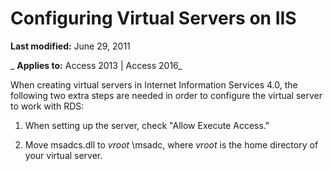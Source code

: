 
# Configuring Virtual Servers on IIS

 **Last modified:** June 29, 2011

 _ **Applies to:** Access 2013 | Access 2016_

When creating virtual servers in Internet Information Services 4.0, the following two extra steps are needed in order to configure the virtual server to work with RDS:


1. When setting up the server, check "Allow Execute Access."
    
2. Move msadcs.dll to  _vroot_ \msadc, where _vroot_ is the home directory of your virtual server.
    
